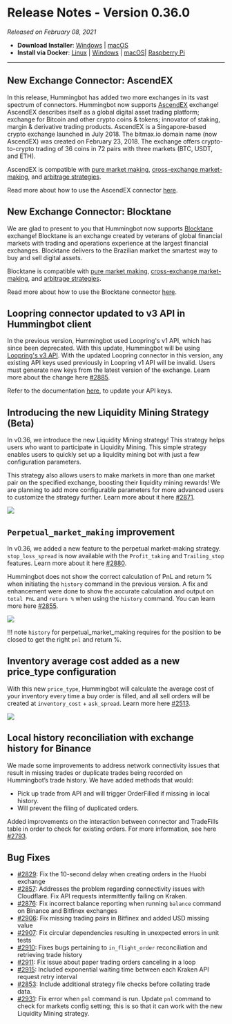 # Release Notes - Version 0.36.0



_Released on February 08, 2021_

- **Download Installer**: [Windows](https://dist.hummingbot.io/hummingbot_v0.36.0_setup.exe) | [macOS](https://dist.hummingbot.io/hummingbot_v0.36.0.dmg)
- **Install via Docker**: [Linux](/installation/linux/#install-via-docker) | [Windows](/installation/windows/#install-via-docker) | [macOS](/installation/mac/#install-via-docker)| [Raspberry Pi](/installation/raspberry-pi/)

---

## New Exchange Connector: AscendEX

In this release, Hummingbot has added two more exchanges in its vast spectrum of connectors. Hummingbot now supports [AscendEX](https://ascendex.com/en/global-digital-asset-platform) exchange! AscendEX describes itself as a global digital asset trading platform; exchange for Bitcoin and other crypto coins & tokens; innovator of staking, margin & derivative trading products. AscendEX is a Singapore-based crypto exchange launched in July 2018. The bitmax.io domain name (now AscendEX) was created on February 23, 2018. The exchange offers crypto-to-crypto trading of 36 coins in 72 pairs with three markets (BTC, USDT, and ETH).

AscendEX is compatible with [pure market making](https://docs.hummingbot.io/strategies/pure-market-making/), [cross-exchange market-making](/strategies/cross-exchange-market-making/), and [arbitrage strategies](/strategies/arbitrage/).

Read more about how to use the AscendEX connector [here](/connectors/ascend-ex/).

## New Exchange Connector: Blocktane

We are glad to present to you that Hummingbot now supports [Blocktane](https://blocktane.io/) exchange! Blocktane is an exchange created by veterans of global financial markets with trading and operations experience at the largest financial exchanges. Blocktane delivers to the Brazilian market the smartest way to buy and sell digital assets.

Blocktane is compatible with [pure market making](https://docs.hummingbot.io/strategies/pure-market-making/), [cross-exchange market-making](/strategies/cross-exchange-market-making/), and [arbitrage strategies](/strategies/arbitrage/).

Read more about how to use the Blocktane connector [here](/connectors/blocktane/).

## Loopring connector updated to v3 API in Hummingbot client

In the previous version, Hummingbot used Loopring's v1 API, which has since been deprecated. With this update, Hummingbot will be using [Loopring's v3 API](https://docs3.loopring.io/en/). With the updated Loopring connector in this version, any existing API keys used previously in Loopring v1 API will be invalid. Users must generate new keys from the latest version of the exchange. Learn more about the change here [#2885](https://github.com/CoinAlpha/hummingbot/pull/2885).

Refer to the documentation [here](/connectors/loopring/), to update your API keys.

## Introducing the new Liquidity Mining Strategy (Beta)

In v0.36, we introduce the new Liquidity Mining strategy! This strategy helps users who want to participate in Liquidity Mining. This simple strategy enables users to quickly set up a liquidity mining bot with just a few configuration parameters.

This strategy also allows users to make markets in more than one market pair on the specified exchange, boosting their liquidity mining rewards! We are planning to add more configurable parameters for more advanced users to customize the strategy further. Learn more about it here [#2871](https://github.com/CoinAlpha/hummingbot/pull/2871).

![](/assets/img/liquidity-mining-strategy.png)

## `Perpetual_market_making` improvement

In v0.36, we added a new feature to the perpetual market-making strategy. `stop_loss_spread` is now available with the `Profit_taking` and `Trailing_stop` features. Learn more about it here [#2880](https://github.com/CoinAlpha/hummingbot/pull/2880).

Hummingbot does not show the correct calculation of PnL and return % when initiating the `history` command in the previous version. A fix and enhancement were done to show the accurate calculation and output on `total PnL` and `return %` when using the `history` command. You can learn more here [#2855](https://github.com/CoinAlpha/hummingbot/pull/2855).

![](/assets/img/history-pnl.png)

!!! note
    `history` for perpetual_market_making requires for the position to be closed to get the right `pnl` and return %.

## Inventory average cost added as a new price_type configuration

With this new `price_type`, Hummingbot will calculate the average cost of your inventory every time a buy order is filled, and all sell orders will be created at `inventory_cost` + `ask_spread`. Learn more here [#2513](https://github.com/CoinAlpha/hummingbot/pull/2513).

![](/assets/img/inventory-price-type.png)

## Local history reconciliation with exchange history for Binance

We made some improvements to address network connectivity issues that result in missing trades or duplicate trades being recorded on Hummingbot’s trade history. We have added methods that would:

- Pick up trade from API and will trigger OrderFilled if missing in local history.
- Will prevent the filing of duplicated orders.

Added improvements on the interaction between connector and TradeFills table in order to check for existing orders. For more information, see here [#2793](https://github.com/CoinAlpha/hummingbot/pull/2793).

## Bug Fixes

- [#2829](https://github.com/CoinAlpha/hummingbot/pull/2829): Fix the 10-second delay when creating orders in the Huobi exchange
- [#2857](https://github.com/CoinAlpha/hummingbot/pull/2857): Addresses the problem regarding connectivity issues with Cloudflare. Fix API requests intermittently failing on Kraken.
- [#2876](https://github.com/CoinAlpha/hummingbot/pull/2876): Fix incorrect balance reporting when running `balance` command on Binance and Bitfinex exchanges
- [#2906](https://github.com/CoinAlpha/hummingbot/pull/2906): Fix missing trading pairs in Bitfinex and added USD missing value
- [#2907](https://github.com/CoinAlpha/hummingbot/pull/2907): Fix circular dependencies resulting in unexpected errors in unit tests
- [#2910](https://github.com/CoinAlpha/hummingbot/pull/2910): Fixes bugs pertaining to `in_flight_order` reconciliation and retrieving trade history
- [#2911](https://github.com/CoinAlpha/hummingbot/pull/2911): Fix issue about paper trading orders canceling in a loop
- [#2915](https://github.com/CoinAlpha/hummingbot/pull/2915): Included exponential waiting time between each Kraken API request retry interval
- [#2853](https://github.com/CoinAlpha/hummingbot/pull/2853): Include additional strategy file checks before collating trade data.
- [#2931](https://github.com/CoinAlpha/hummingbot/pull/2931): Fix error when `pnl` command is run. Update `pnl` command to check for markets config setting; this is so that it can work with the new Liquidity Mining strategy.

